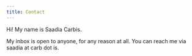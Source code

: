 ```yaml
---
title: Contact
---
```


Hi! My name is Saadia Carbis.

My inbox is open to anyone, for any reason at all. You can reach me via saadia at carb dot is.